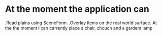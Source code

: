 # At the moment the application can 
.Read plains using SceneForm.
.Overlay items on the real world surface. At the the moment I can carrently place a chair, chouch and a gardem lamp

